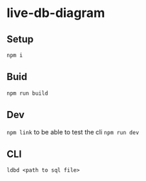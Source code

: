 # live-db-diagram

## Setup

`npm i`

## Buid

`npm run build`

## Dev

`npm link` to be able to test the cli
`npm run dev`

## CLI

`ldbd <path to sql file>`
